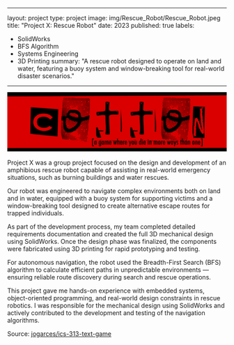
---
layout: project
type: project
image: img/Rescue_Robot/Rescue_Robot.jpeg
title: "Project X: Rescue Robot"
date: 2023
published: true
labels:
  - SolidWorks
  - BFS Algorithm
  - Systems Engineering
  - 3D Printing
summary: "A rescue robot designed to operate on land and water, featuring a buoy system and window-breaking tool for real-world disaster scenarios."
---



<img class="img-fluid" src="../img/cotton/cotton-header.png">

Project X was a group project focused on the design and development of an amphibious rescue robot capable of assisting in real-world emergency situations, such as burning buildings and water rescues.

Our robot was engineered to navigate complex environments both on land and in water, equipped with a buoy system for supporting victims and a window-breaking tool designed to create alternative escape routes for trapped individuals.

As part of the development process, my team completed detailed requirements documentation and created the full 3D mechanical design using SolidWorks. Once the design phase was finalized, the components were fabricated using 3D printing for rapid prototyping and testing.

For autonomous navigation, the robot used the Breadth-First Search (BFS) algorithm to calculate efficient paths in unpredictable environments — ensuring reliable route discovery during search and rescue operations.

This project gave me hands-on experience with embedded systems, object-oriented programming, and real-world design constraints in rescue robotics. I was responsible for the mechanical design using SolidWorks and actively contributed to the development and testing of the navigation algorithms.


Source: <a href="https://github.com/jogarces/ics-313-text-game"><i class="large github icon "></i>jogarces/ics-313-text-game</a>

